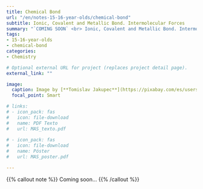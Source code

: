 ```yaml
---
title: Chemical Bond
url: "/en/notes-15-16-year-olds/chemical-bond"
subtitle: Ionic, Covalent and Metallic Bond. Intermolecular Forces
summary: "`COMING SOON` <br> Ionic, Covalent and Metallic Bond. Intermolecular Forces."
tags:
- 15-16-year-olds
- chemical-bond
categories:
- Chemistry

# Optional external URL for project (replaces project detail page).
external_link: ""

image:
  caption: Image by [**Tomislav Jakupec**](https://pixabay.com/es/users/tommyvideo-3092371/) on [Pixabay](https://pixabay.com/es/)
  focal_point: Smart

# links:
# - icon_pack: fas
#   icon: file-download
#   name: PDF Texto
#   url: MAS_texto.pdf
  
# - icon_pack: fas
#   icon: file-download
#   name: Póster
#   url: MAS_poster.pdf

---
```


{{% callout note %}}
Coming soon...
{{% /callout %}}
